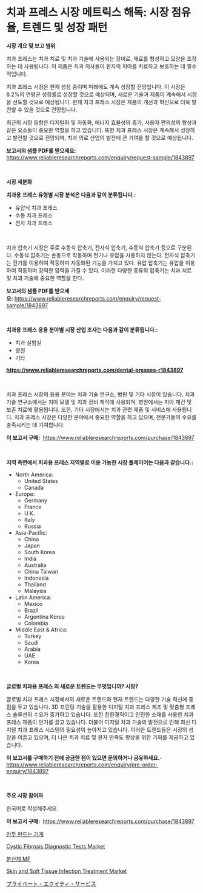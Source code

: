 <p><h1>치과 프레스 시장 메트릭스 해독: 시장 점유율, 트렌드 및 성장 패턴</h1></p><p><strong>시장 개요 및 보고 범위</strong></p>
<p><p>치과 프레스는 치과 치료 및 치과 기술에 사용되는 장비로, 재료를 형성하고 모양을 조정하는 데 사용됩니다. 이 제품은 치과 의사들이 환자의 치아를 치료하고 보호하는 데 필수적입니다.</p><p>치과 프레스 시장은 현재 성장 중이며 미래에도 계속 성장할 전망입니다. 이 시장은 8.2%의 연평균 성장률로 성장할 것으로 예상되며, 새로운 기술과 제품이 계속해서 시장을 선도할 것으로 예상됩니다. 현재 치과 프레스 시장은 제품의 개선과 혁신으로 더욱 발전할 수 있을 것으로 전망됩니다.</p><p>최근의 시장 동향은 디지털화 및 자동화, 에너지 효율성의 증가, 사용자 편의성의 향상과 같은 요소들이 중요한 역할을 하고 있습니다. 또한 치과 프레스 시장은 계속해서 성장하고 발전할 것으로 전망되며, 치과 의료 산업의 발전에 큰 기여를 할 것으로 예상됩니다.</p></p>
<p><strong>보고서의 샘플 PDF를 받으세요:</strong> <a href="https://www.reliableresearchreports.com/enquiry/request-sample/1843897">https://www.reliableresearchreports.com/enquiry/request-sample/1843897</a></p>
<p>&nbsp;</p>
<p><strong>시장 세분화</strong></p>
<p><strong>치과용 프레스 유형별 시장 분석은 다음과 같이 분류됩니다.:</strong></p>
<p><ul><li>유압식 치과 프레스</li><li>수동 치과 프레스</li><li>전자 치과 프레스</li></ul></p>
<p>&nbsp;</p>
<p><p>치과 압축기 시장은 주로 수동식 압축기, 전자식 압축기, 수동식 압축기 등으로 구분된다. 수동식 압축기는 손동으로 작동하며 전기나 유압을 사용하지 않는다. 전자식 압축기는 전기를 이용하여 작동하며 자동화된 기능을 가지고 있다. 유압 압축기는 유압을 이용하여 작동하며 강력한 압력을 가질 수 있다. 이러한 다양한 종류의 압축기는 치과 치료 및 치과 기술에 중요한 역할을 한다.</p></p>
<p><strong>보고서의 샘플 PDF를 받으세요:</strong>&nbsp;<a href="https://www.reliableresearchreports.com/enquiry/request-sample/1843897">https://www.reliableresearchreports.com/enquiry/request-sample/1843897</a></p>
<p>&nbsp;</p>
<p><strong> 치과용 프레스 응용 분야별 시장 산업 조사는 다음과 같이 분류됩니다.:</strong></p>
<p><ul><li>치과 실험실</li><li>병원</li><li>기타</li></ul></p>
<p><strong><a href="https://www.reliableresearchreports.com/dental-presses-r1843897">https://www.reliableresearchreports.com/dental-presses-r1843897</a></strong></p>
<p>&nbsp;</p>
<p><p>치과 프레스 시장의 응용 분야는 치과 기술 연구소, 병원 및 기타 시장이 있습니다. 치과 기술 연구소에서는 치아 모델 및 치과 장비 제작에 사용되며, 병원에서는 치아 재건 및 보존 치료에 활용됩니다. 또한, 기타 시장에서는 치과 관련 제품 및 서비스에 사용됩니다. 치과 프레스 시장은 다양한 분야에서 중요한 역할을 하고 있으며, 전문가들의 수요를 충족시키는 데 기여합니다.</p></p>
<p><strong>이 보고서 구매:</strong>&nbsp; <a href="https://www.reliableresearchreports.com/purchase/1843897">https://www.reliableresearchreports.com/purchase/1843897</a></p>
<p>&nbsp;</p>
<p><strong>지역 측면에서 치과용 프레스 지역별로 이용 가능한 시장 플레이어는 다음과 같습니다.:</strong></p>
<p><ul>
    <li>
        North America:
        <ul>
            <li>United States</li>
            <li>Canada</li>
        </ul>
    </li>
    <li>
        Europe:
        <ul>
            <li>Germany</li>
            <li>France</li>
            <li>U.K.</li>
            <li>Italy</li>
            <li>Russia</li>
        </ul>
    </li>
    <li>
        Asia-Pacific:
        <ul>
            <li>China</li>
            <li>Japan</li>
            <li>South Korea</li>
            <li>India</li>
            <li>Australia</li>
            <li>China Taiwan</li>
            <li>Indonesia</li>
            <li>Thailand</li>
            <li>Malaysia</li>
        </ul>
    </li>
    <li>
        Latin America:
        <ul>
            <li>Mexico</li>
            <li>Brazil</li>
            <li>Argentina Korea</li>
            <li>Colombia</li>
        </ul>
    </li>
    <li>
        Middle East & Africa:
        <ul>
            <li>Turkey</li>
            <li>Saudi</li>
            <li>Arabia</li>
            <li>UAE</li>
            <li>Korea</li>
        </ul>
    </li>
    </ul></p>
<p>&nbsp;</p>
<p><strong>글로벌 치과용 프레스 의 새로운 트렌드는 무엇입니까? 시장?</strong></p>
<p><p>글로벌 치과 프레스 시장에서의 새로운 트렌드와 현재 트렌드는 다양한 기술 혁신에 중점을 두고 있습니다. 3D 프린팅 기술을 활용한 디지털 치과 프레스 제조 및 맞춤형 프레스 솔루션의 수요가 증가하고 있습니다. 또한 친환경적이고 안전한 소재를 사용한 치과 프레스 제품이 인기를 끌고 있습니다. 더불어 디지털 치과 기술의 발전으로 인해 최신 디지털 치과 프레스 시스템의 필요성이 높아지고 있습니다. 이러한 트렌드들은 시장의 성장을 이끌고 있으며, 더 나은 치과 치료 및 환자 만족도 향상을 위한 기회를 제공하고 있습니다.</p></p>
<p><strong>이 보고서를 구매하기 전에 궁금한 점이 있으면 문의하거나 공유하세요.</strong>- <a href="https://www.reliableresearchreports.com/enquiry/pre-order-enquiry/1843897">https://www.reliableresearchreports.com/enquiry/pre-order-enquiry/1843897</a></p>
<p>&nbsp;</p>
<p><strong>주요 시장 참여자</strong></p>
<p><p>한국어로 작성해주세요.</p></p>
<p><strong>이 보고서 구매:</strong>&nbsp;&nbsp;<a href="https://www.reliableresearchreports.com/purchase/1843897">https://www.reliableresearchreports.com/purchase/1843897</a></p>
<p><p><a href="https://medium.com/@isariontaru/%EB%A7%8C%EB%91%90-%EC%A0%9C%EC%A1%B0%EA%B8%B0-%EC%8B%9C%EC%9E%A5-%EB%B6%84%EC%84%9D-%EB%B0%8F-2024%EB%85%84%EB%B6%80%ED%84%B0-2031%EB%85%84%EA%B9%8C%EC%A7%80%EC%9D%98-%EC%98%88%EC%83%81-%EA%B7%9C%EB%AA%A8-97b54e9364c0">만두 만드는 기계</a></p><p><a href="https://github.com/Hazelklievgspy6vdcsmu106w/Market-Research-Report-List-2/blob/main/cystic-fibrosis-diagnostic-tests-market.md">Cystic Fibrosis Diagnostic Tests Market</a></p><p><a href="https://medium.com/@georgebesoiu20221/%EB%B6%84%EC%82%B0%EC%A0%9C%EC%A0%9C-mf-%EC%8B%9C%EC%9E%A5-%EA%B7%9C%EB%AA%A8%EB%8A%94-%EA%B8%80%EB%A1%9C%EB%B2%8C-%EC%82%B0%EC%97%85%EC%97%90%EC%84%9C-%EC%B5%9C%EA%B3%A0%EC%9D%98-%EB%A7%88%EC%BC%80%ED%8C%85-%EC%B1%84%EB%84%90%EC%9D%84-%EB%93%9C%EB%9F%AC%EB%82%B8%EB%8B%A4-095080ccc04d">분산제 MF</a></p><p><a href="https://github.com/lubmix/Market-Research-Report-List-2/blob/main/skin-and-soft-tissue-infection-treatment-market.md">Skin and Soft Tissue Infection Treatment Market</a></p><p><a href="https://medium.com/@johndory19/%E3%83%97%E3%83%A9%E3%82%A4%E3%83%99%E3%83%BC%E3%83%88%E3%82%A8%E3%82%AF%E3%82%A4%E3%83%86%E3%82%A3%E3%82%B5%E3%83%BC%E3%83%93%E3%82%B9%E5%B8%82%E5%A0%B4%E3%81%AF-%E5%B8%82%E5%A0%B4%E3%82%B7%E3%82%A7%E3%82%A2-%E5%B8%82%E5%A0%B4%E5%8B%95%E5%90%91-%E3%81%8A%E3%82%88%E3%81%B3%E5%B8%82%E5%A0%B4%E6%88%90%E9%95%B7%E3%81%AB%E9%96%A2%E3%81%99%E3%82%8B%E6%83%85%E5%A0%B1%E3%82%92%E6%8F%90%E4%BE%9B%E3%81%97%E3%81%BE%E3%81%99-487a544ea8df">プライベート・エクイティ・サービス</a></p></p>